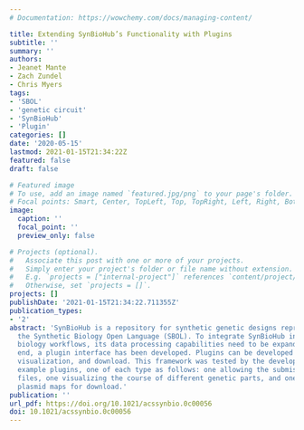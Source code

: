 ```yaml
---
# Documentation: https://wowchemy.com/docs/managing-content/

title: Extending SynBioHub’s Functionality with Plugins
subtitle: ''
summary: ''
authors:
- Jeanet Mante
- Zach Zundel
- Chris Myers
tags:
- 'SBOL'
- 'genetic circuit'
- 'SynBioHub'
- 'Plugin'
categories: []
date: '2020-05-15'
lastmod: 2021-01-15T21:34:22Z
featured: false
draft: false

# Featured image
# To use, add an image named `featured.jpg/png` to your page's folder.
# Focal points: Smart, Center, TopLeft, Top, TopRight, Left, Right, BottomLeft, Bottom, BottomRight.
image:
  caption: ''
  focal_point: ''
  preview_only: false

# Projects (optional).
#   Associate this post with one or more of your projects.
#   Simply enter your project's folder or file name without extension.
#   E.g. `projects = ["internal-project"]` references `content/project/deep-learning/index.md`.
#   Otherwise, set `projects = []`.
projects: []
publishDate: '2021-01-15T21:34:22.711355Z'
publication_types:
- '2'
abstract: 'SynBioHub is a repository for synthetic genetic designs represented in
  the Synthetic Biology Open Language (SBOL). To integrate SynBioHub into more synthetic
  biology workflows, its data processing capabilities need to be expanded. To this
  end, a plugin interface has been developed. Plugins can be developed for data submission,
  visualization, and download. This framework was tested by the development of three
  example plugins, one of each type as follows: one allowing the submission of SnapGene
  files, one visualizing the course of different genetic parts, and one preparing
  plasmid maps for download.'
publication: ''
url_pdf: https://doi.org/10.1021/acssynbio.0c00056
doi: 10.1021/acssynbio.0c00056
---
```

